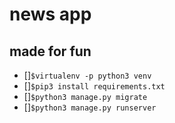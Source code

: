 # news app 
## made for fun
- []<code>$virtualenv -p python3 venv</code>
- []<code>$pip3 install requirements.txt</code>
- []<code>$python3 manage.py migrate</code>
- []<code>$python3 manage.py runserver</code>
